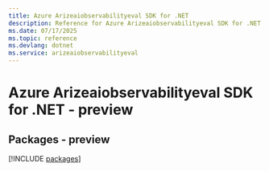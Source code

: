 ```yaml
---
title: Azure Arizeaiobservabilityeval SDK for .NET
description: Reference for Azure Arizeaiobservabilityeval SDK for .NET
ms.date: 07/17/2025
ms.topic: reference
ms.devlang: dotnet
ms.service: arizeaiobservabilityeval
---
```

# Azure Arizeaiobservabilityeval SDK for .NET - preview
## Packages - preview
[!INCLUDE [packages](arizeaiobservabilityeval-index.md)]